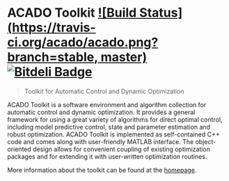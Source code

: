 # ACADO Toolkit [![Build Status](https://travis-ci.org/acado/acado.png?branch=stable, master)](https://travis-ci.org/acado/acado) [![Bitdeli Badge](https://d2weczhvl823v0.cloudfront.net/acado/acado/trend.png)](https://bitdeli.com/free "Bitdeli Badge")

> Toolkit for Automatic Control and Dynamic Optimization

ACADO Toolkit is a software environment and algorithm collection for automatic control and dynamic optimization. It provides a general framework for using a great variety of algorithms for direct optimal control, including model predictive control, state and parameter estimation and robust optimization. ACADO Toolkit is implemented as self-contained C++ code and comes along with user-friendly MATLAB interface. The object-oriented design allows for convenient coupling of existing optimization packages and for extending it with user-written optimization routines.

More information about the toolkit can be found at the [homepage](http://www.acadotoolkit.org).
